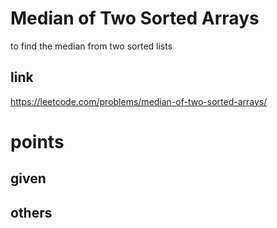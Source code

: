 # Median of Two Sorted Arrays

to find the median from two sorted lists 

## link 
https://leetcode.com/problems/median-of-two-sorted-arrays/

# points 

## given 

## others
